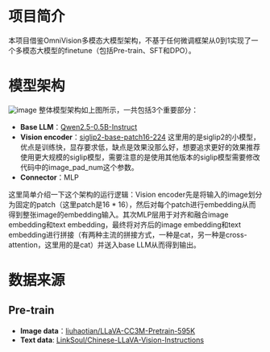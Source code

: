# 项目简介
本项目借鉴OmniVision多模态大模型架构，不基于任何微调框架从0到1实现了一个多模态大模型的finetune（包括Pre-train、SFT和DPO）。

# 模型架构
![image](https://github.com/user-attachments/assets/2d9e0ca3-1049-4cf2-8e6d-51bd44488041)
整体模型架构如上图所示，一共包括3个重要部分：
* **Base LLM**：[Qwen2.5-0.5B-Instruct](https://huggingface.co/Qwen/Qwen2.5-0.5B-Instruct/tree/main)
* **Vision encoder**：[siglip2-base-patch16-224](https://huggingface.co/google/siglip2-base-patch16-224/tree/main) 这里用的是siglip2的小模型，优点是训练快，显存要求低，缺点是效果没那么好，想要追求更好的效果推荐使用更大规模的siglip模型，需要注意的是使用其他版本的siglip模型需要修改代码中的image_pad_num这个参数。
* **Connector**：MLP

这里简单介绍一下这个架构的运行逻辑：Vision encoder先是将输入的image划分为固定的patch（这里patch是16 * 16），然后对每个patch进行embedding从而得到整张image的embedding输入。其次MLP层用于对齐和融合image embedding和text embedding，最终将对齐后的image embedding和text embedding进行拼接（有两种主流的拼接方式，一种是cat，另一种是cross-attention，这里用的是cat）并送入base LLM从而得到输出。

# 数据来源
## Pre-train
* **Image data**：[liuhaotian/LLaVA-CC3M-Pretrain-595K](https://huggingface.co/datasets/liuhaotian/LLaVA-CC3M-Pretrain-595K/tree/main)
*  **Text data**: [LinkSoul/Chinese-LLaVA-Vision-Instructions](https://huggingface.co/datasets/LinkSoul/Chinese-LLaVA-Vision-Instructions/tree/main)



